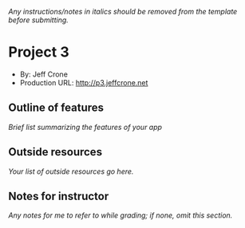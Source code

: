 *Any instructions/notes in italics should be removed from the template before submitting.*

# Project 3
+ By: Jeff Crone
+ Production URL: http://p3.jeffcrone.net


## Outline of features
*Brief list summarizing the features of your app*

## Outside resources
*Your list of outside resources go here.*

## Notes for instructor
*Any notes for me to refer to while grading; if none, omit this section.*
